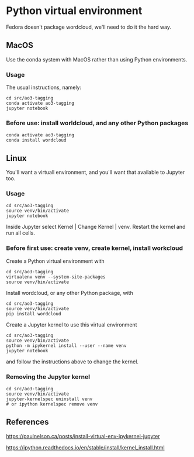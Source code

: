 # Python virtual environment

Fedora doesn't package wordcloud, we'll need to do it the hard way.


## MacOS

Use the conda system with MacOS rather than using Python environments.


### Usage

The usual instructions, namely:

```
cd src/ao3-tagging
conda activate ao3-tagging
jupyter notebook
```

### Before use: install worldcloud,  and any other Python packages

```
conda activate ao3-tagging
conda install wordcloud
```


## Linux

You'll want a virtuall environment, and you'll want that available to
Jupyter too.


### Usage

```
cd src/ao3-tagging
source venv/bin/activate
jupyter notebook
```

Inside Jupyter select Kernel | Change Kernel | venv. Restart the kernel
and run all cells.


### Before first use: create venv, create kernel, install workcloud

Create a Python virtual environment with

```
cd src/ao3-tagging
virtualenv venv --system-site-packages
source venv/bin/activate
```

Install wordcloud, or any other Python package, with

```
cd src/ao3-tagging
source venv/bin/activate
pip install wordcloud
```

Create a Jupyter kernel to use this virtual environment

```
cd src/ao3-tagging
source venv/bin/activate
python -m ipykernel install --user --name venv
jupyter notebook
```

and follow the instructions above to change the kernel.


### Removing the Jupyter kernel

```
cd src/ao3-tagging
source venv/bin/activate
jupyter-kernelspec uninstall venv
# or ipython kernelspec remove venv
```


## References

https://paulnelson.ca/posts/install-virtual-env-ipykernel-jupyter

https://ipython.readthedocs.io/en/stable/install/kernel_install.html

